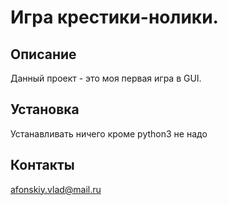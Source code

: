 # Игра крестики-нолики.

## Описание
Данный проект - это моя первая игра в GUI.

## Установка
Устанавливать ничего кроме python3 не надо 


## Контакты
afonskiy.vlad@mail.ru 
